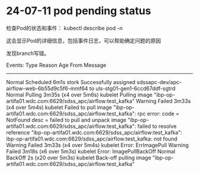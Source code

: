 # 24-07-11 pod pending status

检查Pod的状态和事件：
kubectl describe pod <pod-name> -n <namespace>

这会显示Pod的详细信息，包括事件日志，可以帮助确定问题的原因

发现branch写错。

Events:
  Type     Reason     Age                   From     Message
  ----     ------     ----                  ----     -------
  Normal   Scheduled  6m1s                  stork    Successfully assigned sdssapc-dev/apc-airflow-web-6b55d9c5f6-mmf64 to uls-stg01-gen1-6ccd67ddf-sgtrd
  Normal   Pulling    3m35s (x4 over 5m6s)  kubelet  Pulling image "ibp-op-artifa01.wdc.com:6629/sdss_apc/airflow:test_kafka"
  Warning  Failed     3m33s (x4 over 5m4s)  kubelet  Failed to pull image "ibp-op-artifa01.wdc.com:6629/sdss_apc/airflow:test_kafka": rpc error: code = NotFound desc = failed to pull and unpack image "ibp-op-artifa01.wdc.com:6629/sdss_apc/airflow:test_kafka": failed to resolve reference "ibp-op-artifa01.wdc.com:6629/sdss_apc/airflow:test_kafka": ibp-op-artifa01.wdc.com:6629/sdss_apc/airflow:test_kafka: not found
  Warning  Failed     3m33s (x4 over 5m4s)  kubelet  Error: ErrImagePull
  Warning  Failed     3m18s (x6 over 5m3s)  kubelet  Error: ImagePullBackOff
  Normal   BackOff    2s (x20 over 5m3s)    kubelet  Back-off pulling image "ibp-op-artifa01.wdc.com:6629/sdss_apc/airflow:test_kafka"
